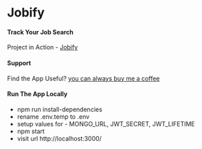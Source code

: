 # Jobify

#### Track Your Job Search

Project in Action - [Jobify](https://www.jobify.live/)

#### Support

Find the App Useful? [you can always buy me a coffee](https://www.buymeacoffee.com/johnsmilga)

#### Run The App Locally

- npm run install-dependencies
- rename .env.temp to .env
- setup values for - MONGO_URL, JWT_SECRET, JWT_LIFETIME
- npm start
- visit url http://localhost:3000/

